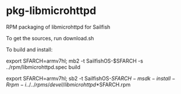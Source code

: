 # pkg-libmicrohttpd
RPM packaging of libmicrohttpd for Sailfish

To get the sources, run download.sh

To build and install:

export SFARCH=armv7hl; mb2 -t SailfishOS-$SFARCH -s ../rpm/libmicrohttpd.spec build

export SFARCH=armv7hl; sb2 -t SailfishOS-$SFARCH -m sdk-install -R rpm -i ../../rpms/devel/libmicrohttpd*$SFARCH.rpm
